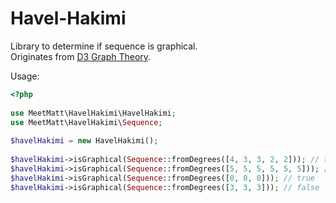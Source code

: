 # Havel-Hakimi

Library to determine if sequence is graphical.  
Originates from [D3 Graph Theory](https://mrpandey.github.io/d3graphTheory/unit.html?havel-hakimi).

Usage:
```php
<?php
  
use MeetMatt\HavelHakimi\HavelHakimi;  
use MeetMatt\HavelHakimi\Sequence;  
  
$havelHakimi = new HavelHakimi();  
  
$havelHakimi->isGraphical(Sequence::fromDegrees([4, 3, 3, 2, 2])); // true  
$havelHakimi->isGraphical(Sequence::fromDegrees([5, 5, 5, 5, 5, 5])); // true  
$havelHakimi->isGraphical(Sequence::fromDegrees([0, 0, 0])); // true  
$havelHakimi->isGraphical(Sequence::fromDegrees([3, 3, 3])); // false  
```
